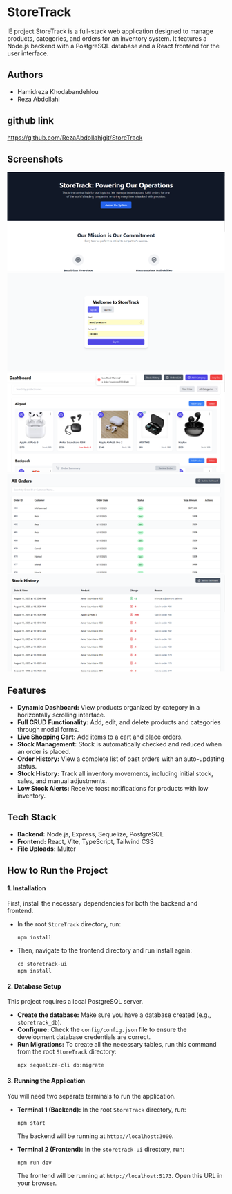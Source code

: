 # StoreTrack
IE project
StoreTrack is a full-stack web application designed to manage products, categories, and orders for an inventory system. 
It features a Node.js backend with a PostgreSQL database and a React frontend for the user interface.

## Authors
* Hamidreza Khodabandehlou
* Reza Abdollahi

## github link
https://github.com/RezaAbdollahigit/StoreTrack

## Screenshots
![Screenshot 1](./screenshots/1.png)
![Screenshot 2](./screenshots/2.png)
![Screenshot 3](./screenshots/3.png)
![Screenshot 4](./screenshots/4.png)
![Screenshot 5](./screenshots/5.png)


## Features
* **Dynamic Dashboard:** View products organized by category in a horizontally scrolling interface.
* **Full CRUD Functionality:** Add, edit, and delete products and categories through modal forms.
* **Live Shopping Cart:** Add items to a cart and place orders.
* **Stock Management:** Stock is automatically checked and reduced when an order is placed.
* **Order History:** View a complete list of past orders with an auto-updating status.
* **Stock History:** Track all inventory movements, including initial stock, sales, and manual adjustments.
* **Low Stock Alerts:** Receive toast notifications for products with low inventory.

## Tech Stack
* **Backend:** Node.js, Express, Sequelize, PostgreSQL
* **Frontend:** React, Vite, TypeScript, Tailwind CSS
* **File Uploads:** Multer


## How to Run the Project

#### 1. Installation
First, install the necessary dependencies for both the backend and frontend.

* In the root `StoreTrack` directory, run:
    ```shell
    npm install
    ```
* Then, navigate to the frontend directory and run install again:
    ```shell
    cd storetrack-ui
    npm install
    ```

#### 2. Database Setup
This project requires a local PostgreSQL server.

* **Create the database:** Make sure you have a database created (e.g., `storetrack_db`).
* **Configure:** Check the `config/config.json` file to ensure the development database credentials are correct.
* **Run Migrations:** To create all the necessary tables, run this command from the root `StoreTrack` directory:
    ```shell
    npx sequelize-cli db:migrate
    ```

#### 3. Running the Application
You will need two separate terminals to run the application.

* **Terminal 1 (Backend):** In the root `StoreTrack` directory, run:
    ```shell
    npm start
    ```
    The backend will be running at `http://localhost:3000`.

* **Terminal 2 (Frontend):** In the `storetrack-ui` directory, run:
    ```shell
    npm run dev
    ```
    The frontend will be running at `http://localhost:5173`. Open this URL in your browser.
